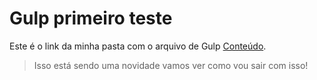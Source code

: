 # Gulp primeiro teste

Este é o link da minha pasta com o arquivo de Gulp [Conteúdo](/estudo1).

> Isso está sendo uma novidade vamos ver como vou sair com isso!
